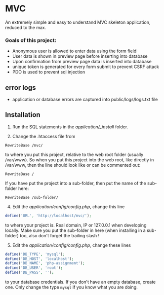 # MVC
An extremely simple and easy to understand MVC skeleton application, reduced to the max.

### Goals of this project:

- Anonymous user is allowed to enter data using the form field
- User data is shown in preview page before inserting into database
- Upon confirmation from preview page data is inserted into database
- unique token is generated for every form submit to prevent CSRF attack
- PDO is used to prevent sql injection

## error logs

 - application or database errors are captured into public/logs/logs.txt file 

## Installation

1. Run the SQL statements in the *application/_install* folder.

2. Change the .htaccess file from
```
RewriteBase /mvc/
```
to where you put this project, relative to the web root folder (usually /var/www). So when you put this project into
the web root, like directly in /var/www, then the line should look like or can be commented out:
```
RewriteBase /
```
If you have put the project into a sub-folder, then put the name of the sub-folder here:
```
RewriteBase /sub-folder/
```

4. Edit the *application/config/config.php*, change this line
```php
define('URL', 'http://localhost/mvc/');
```
to where your project is. Real domain, IP or 127.0.0.1 when developing locally. Make sure you put the sub-folder
in here (when installing in a sub-folder) too, also don't forget the trailing slash !

5. Edit the *application/config/config.php*, change these lines
```php
define('DB_TYPE', 'mysql');
define('DB_HOST', 'localhost');
define('DB_NAME', 'php-assignment');
define('DB_USER', 'root');
define('DB_PASS', '');
```
to your database credentials. If you don't have an empty database, create one. Only change the type `mysql` if you
know what you are doing.
